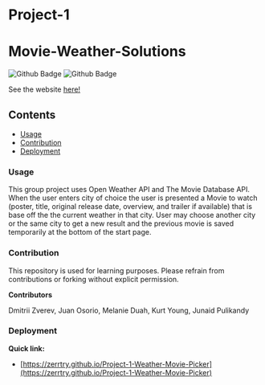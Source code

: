 # Project-1

# Movie-Weather-Solutions
![Github Badge](https://img.shields.io/github/languages/top/juanwithouttheotter/Movie-Weather-Solutions)
![Github Badge](https://img.shields.io/github/languages/count/juanwithouttheotter/Movie-Weather-Solutions?color=green)

See the website [here!](https://zerrtry.github.io/Project-1-Weather-Movie-Picker)


## Contents
* [Usage](#Usage)
* [Contribution](#Contribution)
* [Deployment](#Deployment)


### Usage
This group project uses Open Weather API and The Movie Database API.
When the user enters city of choice the user is presented a Movie to watch (poster, title, original release date, overview, and trailer if available) that is base off the the current weather in that city. User may choose another city or the same city to get a new result and the previous movie is saved temporarily at the bottom of the start page.

### Contribution

This repository is used for learning purposes. Please refrain from contributions or forking without explicit permission.

**Contributors**

Dmitrii Zverev, Juan Osorio, Melanie Duah, Kurt Young, Junaid Pulikandy

### Deployment
**Quick link:**
* [https://zerrtry.github.io/Project-1-Weather-Movie-Picker](https://zerrtry.github.io/Project-1-Weather-Movie-Picker)



